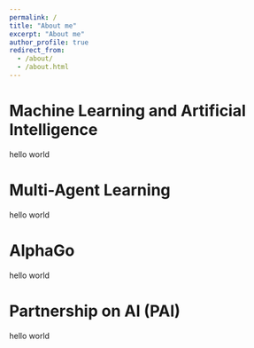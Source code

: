 ```yaml
---
permalink: /
title: "About me"
excerpt: "About me"
author_profile: true
redirect_from: 
  - /about/
  - /about.html
---
```


Machine Learning and Artificial Intelligence
======
hello world

Multi-Agent Learning
======
hello world

AlphaGo
======
hello world

Partnership on AI (PAI)
======
hello world
